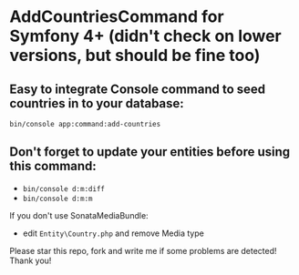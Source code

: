 AddCountriesCommand for Symfony 4+ (didn't check on lower versions, but should be fine too)
=========
Easy to integrate Console command to seed countries in to your database:
-----
```
bin/console app:command:add-countries
``` 
Don't forget to update your entities before using this command:
---
 - `bin/console d:m:diff`
 - `bin/console d:m:m`

If you don't use SonataMediaBundle:
 - edit `Entity\Country.php` and remove Media type

Please star this repo, fork and write me if some problems are detected! Thank you!
